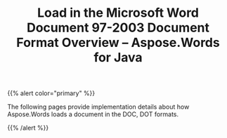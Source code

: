 ﻿---
title: Load in the Microsoft Word Document 97-2003 Document Format Overview – Aspose.Words for Java
articleTitle: Load in the Microsoft Word Document 97-2003 Document Format Overview
linktitle: Load in the Microsoft Word Document 97-2003 Document Format Overview
description: "Aspose.Words for Java allows you to work with various features supported on DOC – Word 97-2003 format import."
type: docs
weight: 70
url: /java/load-in-the-microsoft-word-document-97-2003-document-format-overview/
---

{{% alert color="primary" %}}

The following pages provide implementation details about how Aspose.Words loads a document in the DOC, DOT formats.

{{% /alert %}}
